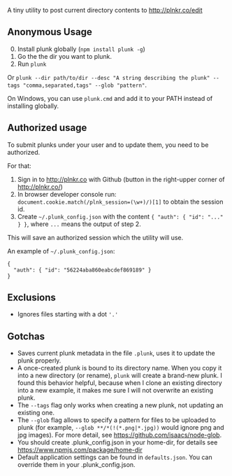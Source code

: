 A tiny utility to post current directory contents to http://plnkr.co/edit

## Anonymous Usage

0. Install plunk globally (`npm install plunk -g`)
1. Go the the dir you want to plunk.
2. Run `plunk`

Or `plunk --dir path/to/dir --desc "A string describing the plunk" --tags "comma,separated,tags" --glob "pattern"`.

On Windows, you can use `plunk.cmd` and add it to your PATH instead of installing globally.

## Authorized usage

To submit plunks under your user and to update them, you need to be authorized.

For that:

1. Sign in to http://plnkr.co with Github (button in the right-upper corner of <http://plnkr.co/>)
2. In browser developer console run: `document.cookie.match(/plnk_session=(\w+)/)[1]` to obtain the session id.
3. Create `~/.plunk_config.json` with the content `{ "auth": { "id": "..." } }`, where `...` means the output of step 2.

This will save an authorized session which the utility will use.

An example of `~/.plunk_config.json`:
```
{
  "auth": { "id": "56224aba860eabcdef869189" }
}
```

## Exclusions

- Ignores files starting with a dot `'.'`

## Gotchas

- Saves current plunk metadata in the file `.plunk`, uses it to update the plunk properly.
- A once-created plunk is bound to its directory name. When you copy it into a new directory (or rename), `plunk` will create a brand-new plunk.
I found this behavior helpful, because when I clone an existing directory into a new example, it makes me sure I will not overwrite an existing plunk.
- The `--tags` flag only works when creating a new plunk, not updating an existing one.
- The `--glob` flag allows to specify a pattern for files to be uploaded to plunk (for example, `--glob **/*(!(*.png|*.jpg))` would ignore png and jpg images). For more detail, see https://github.com/isaacs/node-glob.
- You should create .plunk_config.json in your home-dir, for details see https://www.npmjs.com/package/home-dir
- Default application settings can be found in `defaults.json`. You can override them in your .plunk_config.json.
